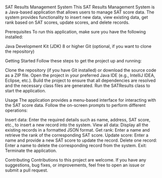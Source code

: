 SAT Results Management System
This SAT Results Management System is a Java-based application that allows users to manage SAT score data. The system provides functionality to insert new data, view existing data, get rank based on SAT scores, update scores, and delete records.

Prerequisites
To run this application, make sure you have the following installed:

Java Development Kit (JDK) 8 or higher
Git (optional, if you want to clone the repository)

Getting Started
Follow these steps to get the project up and running:

Clone the repository (if you have Git installed) or download the source code as a ZIP file.
Open the project in your preferred Java IDE (e.g., IntelliJ IDEA, Eclipse, etc.).
Build the project to ensure that all dependencies are resolved and the necessary class files are generated.
Run the SATResults class to start the application.

Usage
The application provides a menu-based interface for interacting with the SAT score data. Follow the on-screen prompts to perform different operations:

Insert data: Enter the required details such as name, address, SAT score, etc., to insert a new record into the system.
View all data: Display all the existing records in a formatted JSON format.
Get rank: Enter a name and retrieve the rank of the corresponding SAT score.
Update score: Enter a name and provide a new SAT score to update the record.
Delete one record: Enter a name to delete the corresponding record from the system.
Exit: Terminate the application.

Contributing
Contributions to this project are welcome. If you have any suggestions, bug fixes, or improvements, feel free to open an issue or submit a pull request.








